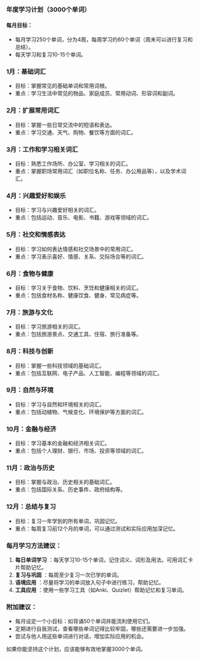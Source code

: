 
### 年度学习计划（3000个单词）

#### 每月目标：

* 每月学习250个单词，分为4周，每周学习约60个单词（周末可以进行复习和总结）。
* 每天学习和复习10-15个单词。

### 1月：基础词汇

* 目标：掌握常见的基础单词和常用词根。
* 重点：学习生活中常见的物品、家庭成员、常用动词、形容词和副词。

### 2月：扩展常用词汇

* 目标：掌握一些日常交流中的短语和表达。
* 重点：学习交通、天气、购物、餐饮等方面的词汇。

### 3月：工作和学习相关词汇

* 目标：熟悉工作场所、办公室、学习相关的词汇。
* 重点：掌握职场常用词汇（如职位名称、任务、办公用品等），以及学术词汇。

### 4月：兴趣爱好和娱乐

* 目标：学习与兴趣爱好相关的词汇。
* 重点：包括运动、音乐、电影、书籍、游戏等领域的词汇。

### 5月：社交和情感表达

* 目标：学习如何表达情感和社交场景中的常用词汇。
* 重点：学习表示喜好、情感、关系、交际场合等的词汇。

### 6月：食物与健康

* 目标：学习关于食物、饮料、烹饪和健康相关的词汇。
* 重点：包括食材名称、健康饮食、健身、常见病症等。

### 7月：旅游与文化

* 目标：学习旅游相关的词汇。
* 重点：包括旅游景点、交通工具、住宿、旅行准备等。

### 8月：科技与创新

* 目标：掌握一些科技领域的基础词汇。
* 重点：包括互联网、电子产品、人工智能、编程等领域的词汇。

### 9月：自然与环境

* 目标：学习与自然和环境相关的词汇。
* 重点：包括动植物、气候变化、环境保护等方面的词汇。

### 10月：金融与经济

* 目标：学习基本的金融和经济相关词汇。
* 重点：包括个人理财、银行、市场、投资等领域的词汇。

### 11月：政治与历史

* 目标：掌握与政治、历史相关的基础词汇。
* 重点：包括国际关系、历史事件、政府结构等。

### 12月：总结与复习

* 目标：复习一年学到的所有单词，巩固记忆。
* 重点：每周复习前12个月的单词，可以通过测试和实际应用加深记忆。

### 每月学习方法建议：

1. **每日单词学习** ：每天学习10-15个单词，记住词义、词形及用法。可用词汇卡片帮助记忆。
2. **复习与巩固** ：每周至少复习一次已学的单词。
3. **语境应用** ：尽量将学习的单词放入句子中进行练习，帮助记忆。
4. **工具应用** ：使用一些学习工具（如Anki、Quizlet）帮助记忆和复习单词。

### 附加建议：

* 每月设定一个小目标：如背诵50个单词并能流利使用它们。
* 定期进行自我测试，查看哪些单词记得比较牢固，哪些还需要进一步加强。
* 尝试与他人用这些单词进行对话，增加实际应用的机会。

如果你能坚持这个计划，应该能够有效地掌握3000个单词。
